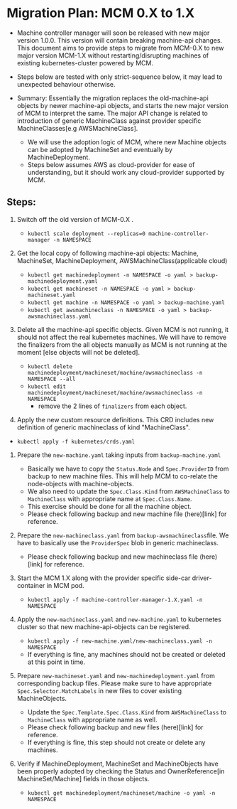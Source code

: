 # Migration Plan: MCM 0.X to 1.X
* Machine controller manager will soon be released with new major version 1.0.0. This version will contain breaking machine-api changes. This document aims to provide steps to migrate from MCM-0.X to new major version MCM-1.X without restarting/disrupting machines of existing kubernetes-cluster powered by MCM.

* Steps below are tested with only strict-sequence below, it may lead to unexpected behaviour otherwise.

* Summary: Essentially the migration replaces the old-machine-api objects by newer machine-api objects, and starts the new major version of MCM to interpret the same. The major API change is related to introduction of generic MachineClass against provider specific MachineClasses[e.g AWSMachineClass]. 
    * We will use the adoption logic of MCM, where new Machine objects can be adopted by MachineSet and eventually by MachineDeployment.
    * Steps below assumes AWS as cloud-provider for ease of understanding, but it should work any cloud-provider supported by MCM.

## Steps:
1.  Switch off the old version of MCM-0.X .
    - `kubectl scale deployment --replicas=0 machine-controller-manager -n NAMESPACE`

1. Get the local copy of following machine-api objects: Machine, MachineSet, MachineDeployment, AWSMachineClass(applicable cloud)
    - `kubectl get machinedeployment -n NAMESPACE -o yaml > backup-machinedeployment.yaml`
    - `kubectl get machineset -n NAMESPACE -o yaml > backup-machineset.yaml`
    - `kubectl get machine -n NAMESPACE -o yaml > backup-machine.yaml`
    - `kubectl get awsmachineclass -n NAMESPACE -o yaml > backup-awsmachineclass.yaml`

1. Delete all the machine-api specific objects. Given MCM is not running, it should not affect the real kubernetes machines. We will have to remove the finalizers from the all objects manually as MCM is not running at the moment [else objects will not be deleted].
    - `kubectl delete machinedeployment/machineset/machine/awsmachineclass -n NAMESPACE --all`
    - `kubectl edit machinedeployment/machineset/machine/awsmachineclass -n NAMESPACE`
        - remove the 2 lines of `finalizers` from each object.

1. Apply the new custom resource definitions. This CRD includes new definition of generic machineclass of kind "MachineClass".
- `kubectl apply -f kubernetes/crds.yaml`

1. Prepare the `new-machine.yaml` taking inputs from `backup-machine.yaml`
    - Basically we have to copy the `Status.Node` and `Spec.ProviderID` from backup to new machine files. This will help MCM to co-relate the node-objects with machine-objects.
    - We also need to update the `Spec.Class.Kind` from `AWSMachineClass` to `MachineClass` with appropriate name at `Spec.Class.Name`.
    - This exercise should be done for all the machine object.
    - Please check following backup and new machine file (here)[link] for reference.

1. Prepare the `new-machineclass.yaml` from `backup-awsmachineclass`file. We have to basically use the `ProviderSpec` blob in generic machineclass.
    - Please check following backup and new machineclass file (here)[link] for reference.

1. Start the MCM 1.X along with the provider specific side-car driver-container in MCM pod.
    - `kubectl apply -f machine-controller-manager-1.X.yaml -n NAMESPACE`

1. Apply the `new-machineclass.yaml` and `new-machine.yaml` to kubernetes cluster so that new machine-api-objects can be registered. 
    - `kubectl apply -f new-machine.yaml/new-machineclass.yaml -n NAMESPACE`
    - If everything is fine, any machines should not be created or deleted at this point in time.

1. Prepare `new-machineset.yaml` and `new-machinedeployment.yaml` from corresponding backup files. Please make sure to have appropriate `Spec.Selector.MatchLabels` in new files to cover existing MachineObjects.
    - Update the `Spec.Template.Spec.Class.Kind` from `AWSMachineClass` to `MachineClass` with appropriate name as well.
    - Please check following backup and new files (here)[link] for reference.
    - If everything is fine, this step should not create or delete any machines.

1. Verify if MachineDeployment, MachineSet and MachineObjects have been properly adopted by checking the Status and OwnerReference[in MachineSet/Machine] fields in those objects.
    - `kubectl get machinedeployment/machineset/machine -o yaml -n NAMESPACE`
